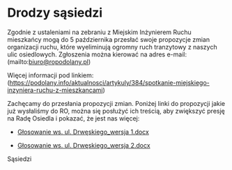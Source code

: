 # Drodzy sąsiedzi

Zgodnie z ustaleniami na zebraniu z Miejskim Inżynierem Ruchu mieszkańcy mogą do 5 października przesłać swoje propozycje zmian organizacji ruchu, które wyeliminują ogromny ruch tranzytowy z naszych ulic osiedlowych. 
Zgłoszenia można kierować na adres e-mail: (mailto:biuro@ropodolany.pl)

Więcej informacji pod linkiem:
(https://podolany.info/aktualnosci/artykuly/384/spotkanie-miejskiego-inzyniera-ruchu-z-mieszkancami)

Zachęcamy do przesłania propozycji zmian. Poniżej linki do propozycji jakie już wysłaliśmy do RO, można się posłużyć ich treścią, aby zwiększyć presję na Radę Osiedla i pokazać, że jest nas więcej:

 - [Głosowanie ws. ul. Drwęskiego_wersja 1.docx](https://github.com/marekszczepansky/MIR/raw/master/G%C5%82osowanie%20ws.%20ul.%20Drwe%CC%A8skiego_wersja%201.docx)

 - [Głosowanie ws. ul. Drwęskiego_wersja 2.docx](https://github.com/marekszczepansky/MIR/raw/master/G%C5%82osowanie%20ws.%20ul.%20Drwe%CC%A8skiego_wersja%202.docx)

Sąsiedzi

